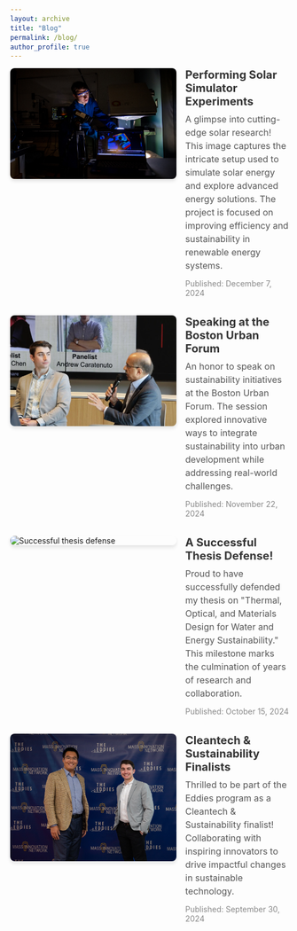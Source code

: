 ```yaml
---
layout: archive
title: "Blog"
permalink: /blog/
author_profile: true
---
```


<div class="gallery-blog">
  <!-- Blog Post 1 -->
  <div class="blog-post">
    <img src="/images/neu_4f178x09j.jpeg" alt="Performing solar simulator experiments">
    <div class="post-content">
      <h3>Performing Solar Simulator Experiments</h3>
      <p>
        A glimpse into cutting-edge solar research! This image captures the intricate setup used to simulate solar energy and explore advanced energy solutions. The project is focused on improving efficiency and sustainability in renewable energy systems.
      </p>
      <small>Published: December 7, 2024</small>
    </div>
  </div>

  <!-- Blog Post 2 -->
  <div class="blog-post">
    <img src="/images/boston_urban_forum_ravi_ramamurti.webp" alt="Speaking at the Boston Urban Forum">
    <div class="post-content">
      <h3>Speaking at the Boston Urban Forum</h3>
      <p>
        An honor to speak on sustainability initiatives at the Boston Urban Forum. The session explored innovative ways to integrate sustainability into urban development while addressing real-world challenges.
      </p>
      <small>Published: November 22, 2024</small>
    </div>
  </div>

  <!-- Blog Post 3 -->
  <div class="blog-post">
    <img src="/images/IMG_0855.png" alt="Successful thesis defense">
    <div class="post-content">
      <h3>A Successful Thesis Defense!</h3>
      <p>
        Proud to have successfully defended my thesis on "Thermal, Optical, and Materials Design for Water and Energy Sustainability." This milestone marks the culmination of years of research and collaboration.
      </p>
      <small>Published: October 15, 2024</small>
    </div>
  </div>

  <!-- Blog Post 4 -->
  <div class="blog-post">
    <img src="/images/EPD_7280.jpg" alt="Cleantech & Sustainability Finalists">
    <div class="post-content">
      <h3>Cleantech & Sustainability Finalists</h3>
      <p>
        Thrilled to be part of the Eddies program as a Cleantech & Sustainability finalist! Collaborating with inspiring innovators to drive impactful changes in sustainable technology.
      </p>
      <small>Published: September 30, 2024</small>
    </div>
  </div>
</div>

<style>
.gallery-blog {
  display: flex;
  flex-direction: column;
  gap: 32px; /* Space between posts */
}

.blog-post {
  display: flex;
  flex-wrap: wrap;
  gap: 16px;
  align-items: flex-start;
}

.blog-post img {
  flex: 1 1 300px;
  max-width: 300px;
  height: auto;
  border-radius: 8px;
  box-shadow: 0 4px 6px rgba(0, 0, 0, 0.1);
}

.post-content {
  flex: 2 1 calc(100% - 320px);
  max-width: 700px;
}

.post-content h3 {
  margin: 0 0 8px;
  font-size: 20px;
  color: #333;
}

.post-content p {
  margin: 0 0 12px;
  font-size: 16px;
  line-height: 1.5;
  color: #555;
}

.post-content small {
  font-size: 14px;
  color: #888;
}
</style>
